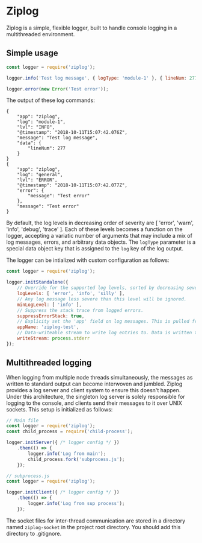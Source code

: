 # Ziplog

Ziplog is a simple, flexible logger, built to handle console logging in a multithreaded environment.

## Simple usage

```javascript
const logger = require('ziplog');

logger.info('Test log message', { logType: 'module-1' }, { lineNum: 277 });

logger.error(new Error('Test error'));
```

The output of these log commands:

```
{
    "app": "ziplog",
    "log": "module-1",
    "lvl": "INFO",
    "@timestamp": "2018-10-11T15:07:42.076Z",
    "message": "Test log message",
    "data": {
        "lineNum": 277
    }
}
{
    "app": "ziplog",
    "log": "general",
    "lvl": "ERROR",
    "@timestamp": "2018-10-11T15:07:42.077Z",
    "error": {
        "message": "Test error"
    },
    "message": "Test error"
}
```

By default, the log levels in decreasing order of severity are [ 'error', 'warn', 'info', 'debug', 'trace' ].
Each of these levels becomes a function on the logger, accepting a variatic number of arguments that may
include a mix of log messages, errors, and arbitrary data objects. The `logType` parameter is a special data
object key that is assigned to the `log` key of the log output.

The logger can be intialized with custom configuration as follows:

```javascript
const logger = require('ziplog');

logger.initStandalone({
	// Override for the supported log levels, sorted by decreasing severity. Each of these becomes a named log function.
	logLevels: [ 'error', 'info', 'silly' ],
	// Any log message less severe than this level will be ignored.
	minLogLevel: [ 'info' ],
	// Suppress the stack trace from logged errors.
	suppressErrorStack: true,
	// Explicity set the 'app' field on log messages. This is pulled from package.json by default.
	appName: 'ziplog-test',
	// Data-writeable stream to write log entries to. Data is written to stdout by default.
	writeStream: process.stderr
});
```

## Multithreaded logging

When logging from multiple node threads simultaneously, the messages as written to standard output can become interwoven
and jumbled. Ziplog provides a log server and client system to ensure this doesn't happen. Under this architecture, the
singleton log server is solely responsible for logging to the console, and clients send their messages to it over
UNIX sockets. This setup is initialized as follows:

```javascript
// Main file
const logger = require('ziplog');
const child_process = require('child-process');

logger.initServer({ /* logger config */ })
	.then(() => {
		logger.info('Log from main');
		child_process.fork('subprocess.js');
	});
```

```javascript
// subprocess.js
const logger = require('ziplog');

logger.initClient({ /* logger config */ })
	.then(() => {
		logger.info('Log from sup process');
	});
```

The socket files for inter-thread communication are stored in a directory named `ziplog-socket` in the project root
directory. You should add this directory to .gitignore.
